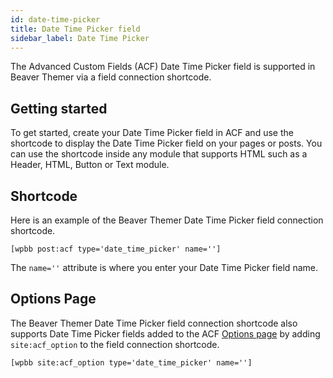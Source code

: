 ```yaml
---
id: date-time-picker
title: Date Time Picker field
sidebar_label: Date Time Picker
---
```


The Advanced Custom Fields (ACF) Date Time Picker field is supported in Beaver Themer via a field connection shortcode.

## Getting started

To get started, create your Date Time Picker field in ACF and use the shortcode to display the Date Time Picker field on your pages or posts. You can use the shortcode inside any module that supports HTML such as a Header, HTML, Button or Text module.

## Shortcode

Here is an example of the Beaver Themer Date Time Picker field connection shortcode.

```markup
[wpbb post:acf type='date_time_picker' name='']
```

The `name=''` attribute is where you enter your Date Time Picker field name.

## Options Page

The Beaver Themer Date Time Picker field connection shortcode also supports Date Time Picker fields added to the ACF [Options page](../options-page.md) by adding `site:acf_option` to the field connection shortcode.

```markup
[wpbb site:acf_option type='date_time_picker' name='']
```
